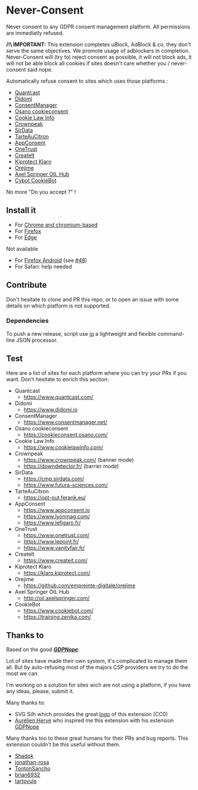 # Never-Consent
Never consent to any GDPR consent management platform. All permissions are immediatly refused.

**/!\ IMPORTANT:** This extension completes uBlock, AdBlock & co, they don't serve the same objectives. We promote usage of adblockers in completion. Never-Consent will (try to) reject consent as possible, it will not block ads, it will not be able block all cookies if sites doesn't care whether you / never-consent said nope.

Automatically refuse consent to sites which uses those platforms :
- [Quantcast](https://www.quantcast.com/)
- [Didomi](https://www.didomi.io)
- [ConsentManager](https://www.consentmanager.net/)
- [Osano cookieconsent](https://cookieconsent.osano.com/)
- [Cookie Law Info](https://www.cookielawinfo.com/)
- [Crownpeak](https://www.crownpeak.com/)
- [SirData](https://cmp.sirdata.com/)
- [TarteAuCitron](https://opt-out.ferank.eu/)
- [AppConsent](https://www.appconsent.io)
- [OneTrust](https://www.onetrust.com/)
- [CreateIt](https://www.createit.com/)
- [Kiprotect Klaro](https://klaro.kiprotect.com/)
- [Orejime](https://github.com/empreinte-digitale/orejime)
- [Axel Springer OIL Hub](http://oil.axelspringer.com/)
- [Cybot CookieBot](https://www.cookiebot.com/)

No more "Do you accept ?" !

## Install it

- For [Chrome and chromium-based](https://chrome.google.com/webstore/detail/never-consent/pgahndjfiejekcbidhejmpplgdhejdpb)
- For [Firefox](https://addons.mozilla.org/fr/firefox/addon/never-consent/)
- For [Edge](https://chrome.google.com/webstore/detail/never-consent/pgahndjfiejekcbidhejmpplgdhejdpb)

Not available
- For [Firefox Android](https://addons.mozilla.org/fr/android/addon/never-consent/) (see [#48](https://github.com/MathRobin/Never-Consent/issues/48))
- For Safari: help needed

## Contribute

Don't hesitate to clone and PR this repo, or to open an issue with some details on which platform is not supported.

### Dependencies
To push a new release, script use [jq](https://stedolan.github.io/jq/download/) a lightweight and flexible command-line JSON processor.

## Test
Here are a list of sites for each platform where you can try your PRs if you want. Don't hesitate to enrich this section:

- Quantcast
  - https://www.quantcast.com/
- Didomi
  - https://www.didomi.io
- ConsentManager
  - https://www.consentmanager.net/
- Osano cookieconsent
  - https://cookieconsent.osano.com/
- Cookie Law Info
  - https://www.cookielawinfo.com/
- Crownpeak
  - https://www.crownpeak.com/ (banner mode)
  - https://downdetector.fr/ (barrier mode)
- SirData
  - https://cmp.sirdata.com/
  - https://www.futura-sciences.com/
- TarteAuCitron
  - https://opt-out.ferank.eu/
- AppConsent
  - https://www.appconsent.io
  - https://www.lyonmag.com/
  - https://www.lefigaro.fr/
- OneTrust
  - https://www.onetrust.com/
  - https://www.lepoint.fr/
  - https://www.vanityfair.fr/
- CreateIt
  - https://www.createit.com/
- Kiprotect Klaro
  - https://klaro.kiprotect.com/
- Orejime
  - https://github.com/empreinte-digitale/orejime
- Axel Springer OIL Hub
  - http://oil.axelspringer.com/
- CookieBot
  - https://www.cookiebot.com/
  - https://training.zenika.com/

## Thanks to

Based on the good ***[GDPNope](https://chrome.google.com/webstore/detail/gdpnope/kaobbaeanleebomkmkleekoeefldjcpi?hl=es)***.

Lot of sites have made their own system, it's complicated to manage them all. But by auto-refusing most of the majors CSP providers we try to do the most we can. 

I'm working on a solution for sites wich are not using a platform, if you have any ideas, please, submit it. 

Many thanks to:
- SVG Silh which provides the great [logo](https://svgsilh.com/image/1299163.html) of this extension (CC0)
- [Aurélien Hervé](https://aurelien-herve.com/) who inspired me this extension with his extension [GDPNope](https://chrome.google.com/webstore/detail/gdpnope/kaobbaeanleebomkmkleekoeefldjcpi?hl=es)

Many thanks too to these great humans for their PRs and bug reports. This extension couldn't be this useful without them.
- [Shadok](https://github.com/Shadok)
- [jonathan-rosa](https://github.com/jonathan-rosa)
- [TontonSancho](https://github.com/TontonSancho)
- [brian6932](https://github.com/brian6932)
- [tartpvule](https://github.com/tartpvule)
